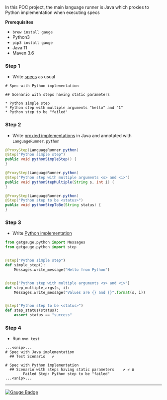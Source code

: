 In this POC project, the main language runner is Java which proxies to 
Python implementation when executing specs

**Prerequisites**
- `brew install gauge`
- Python3
- `pip3 install gauge`
- Java 11
- Maven 3.6

### Step 1

- Write [specs](src/specs) as usual

```
# Spec with Python implementation

## Scenario with steps having static parameters

* Python simple step
* Python step with multiple arguments "hello" and "1"
* Python step to be "failed"
```

### Step 2

- Write [proxied implementations](src/test/java/org/mdkt/gauge/SpecPython.java) in Java and annotated with `LanguageRunner.python`

```java
@ProxyStep(LanguageRunner.python)
@Step("Python simple step")
public void pythonSimpleStep() {
}

@ProxyStep(LanguageRunner.python)
@Step("Python step with multiple arguments <s> and <i>")
public void pythonStepMultiple(String s, int i) {
}

@ProxyStep(LanguageRunner.python)
@Step("Python step to be <status>")
public void pythonStepToBe(String status) {
}
```

### Step 3
 
- Write [Python implementation](step_impl/spec_python.py)

```python
from getgauge.python import Messages
from getgauge.python import step


@step("Python simple step")
def simple_step():
    Messages.write_message("Hello from Python")


@step("Python step with multiple arguments <s> and <i>")
def step_multiple_args(s, i):
    Messages.write_message("Values are {} and {}".format(s, i))


@step("Python step to be <status>")
def step_status(status):
    assert status == "success"
```

### Step 4

- Run `mvn test`

```
...<snip>...
# Spec with Java implementation
  ## Test Scenario	 ✔

# Spec with Python implementation
  ## Scenario with steps having static parameters	 ✔ ✔ ✘
        Failed Step: Python step to be "failed"
...<snip>...
```

---

[![Gauge Badge](https://gauge.org/Gauge_Badge.svg)](https://gauge.org)

